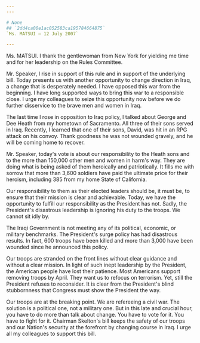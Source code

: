 ```yaml
---
---

# None
## `2dd4ca00e1ac052583ca195784664875`
`Ms. MATSUI — 12 July 2007`

---
```



Ms. MATSUI. I thank the gentlewoman from New York for yielding me 
time and for her leadership on the Rules Committee.

Mr. Speaker, I rise in support of this rule and in support of the 
underlying bill. Today presents us with another opportunity to change 
direction in Iraq, a change that is desperately needed. I have opposed 
this war from the beginning. I have long supported ways to bring this 
war to a responsible close. I urge my colleagues to seize this 
opportunity now before we do further disservice to the brave men and 
women in Iraq.

The last time I rose in opposition to Iraq policy, I talked about 
George and Dee Heath from my hometown of Sacramento. All three of their 
sons served in Iraq. Recently, I learned that one of their sons, David, 
was hit in an RPG attack on his convoy. Thank goodness he was not 
wounded gravely, and he will be coming home to recover.

Mr. Speaker, today's vote is about our responsibility to the Heath 
sons and to the more than 150,000 other men and women in harm's way. 
They are doing what is being asked of them heroically and 
patriotically. It fills me with sorrow that more than 3,600 soldiers 
have paid the ultimate price for their heroism, including 385 from my 
home State of California.

Our responsibility to them as their elected leaders should be, it 
must be, to ensure that their mission is clear and achievable. Today, 
we have the opportunity to fulfill our responsibility as the President 
has not. Sadly, the President's disastrous leadership is ignoring his 
duty to the troops. We cannot sit idly by.

The Iraqi Government is not meeting any of its political, economic, 
or military benchmarks. The President's surge policy has had disastrous 
results. In fact, 600 troops have been killed and more than 3,000 have 
been wounded since he announced this policy.

Our troops are stranded on the front lines without clear guidance and 
without a clear mission. In light of such inept leadership by the 
President, the American people have lost their patience. Most Americans 
support removing troops by April. They want us to refocus on terrorism. 
Yet, still the President refuses to reconsider. It is clear from the 
President's blind stubbornness that Congress must show the President 
the way.

Our troops are at the breaking point. We are refereeing a civil war. 
The solution is a political one, not a military one. But in this late 
and crucial hour, you have to do more than talk about change. You have 
to vote for it. You have to fight for it. Chairman Skelton's bill keeps 
the safety of our troops and our Nation's security at the forefront by 
changing course in Iraq. I urge all my colleagues to support this bill.